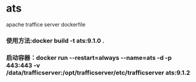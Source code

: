 # ats
apache traffice server dockerfile


### 使用方法:docker build -t ats:9.1.0 .

### 启动容器：docker run --restart=always --name=ats -d -p 443:443 -v /data/trafficserver:/opt/trafficserver/etc/trafficserver ats:9.1.2
